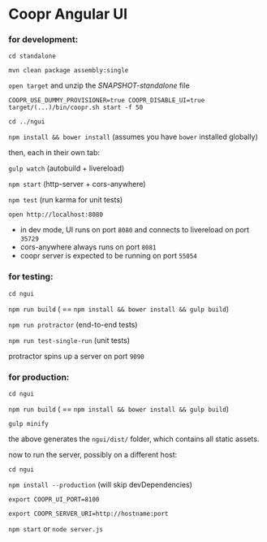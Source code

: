 Coopr Angular UI
================

### for development:

`cd standalone`

`mvn clean package assembly:single`

`open target` and unzip the _SNAPSHOT-standalone_ file

`COOPR_USE_DUMMY_PROVISIONER=true COOPR_DISABLE_UI=true target/(...)/bin/coopr.sh start -f 50`

`cd ../ngui`

`npm install && bower install` (assumes you have `bower` installed globally)

then, each in their own tab:

`gulp watch` (autobuild + livereload)

`npm start` (http-server + cors-anywhere)

`npm test` (run karma for unit tests)

`open http://localhost:8080`

* in dev mode, UI runs on port `8080` and connects to livereload on port `35729`
* cors-anywhere always runs on port `8081`
* coopr server is expected to be running on port `55054`

### for testing:

`cd ngui`

`npm run build` ( == `npm install && bower install && gulp build`)

`npm run protractor` (end-to-end tests)

`npm run test-single-run` (unit tests)

protractor spins up a server on port `9090`

### for production:

`cd ngui`

`npm run build` ( == `npm install && bower install && gulp build`)

`gulp minify`

the above generates the `ngui/dist/` folder, which contains all static assets.

now to run the server, possibly on a different host:

`cd ngui`

`npm install --production` (will skip devDependencies)

`export COOPR_UI_PORT=8100`

`export COOPR_SERVER_URI=http://hostname:port`

`npm start` or `node server.js`

